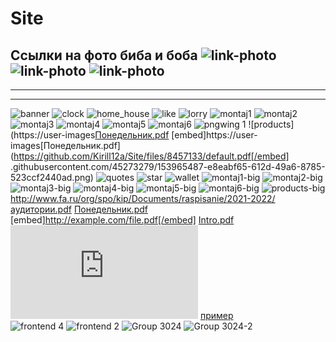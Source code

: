 # Site
Ссылки на фото 
биба и боба 
![link-photo](https://user-images.githubusercontent.com/45273279/140622206-27216174-6cd9-4067-851b-6f33707b5e56.png)
![link-photo](https://user-images.githubusercontent.com/45273279/143237881-6dde9d6d-0487-410f-878d-86b93a06ac0e.png)
![link-photo](https://user-images.githubusercontent.com/45273279/143237895-9a6d36da-3f5a-41d1-8246-47cca0543bf0.png)
---------------------------------------------------------------------------------------------------------------------
---------------------------------------------------------------------------------------------------------------------
---------------------------------------------------------------------------------------------------------------------
![banner](https://user-images.githubusercontent.com/45273279/153965461-d3a9eae2-d994-4fa8-b68a-4b4045bf2d96.png)
![clock](https://user-images.githubusercontent.com/45273279/153965462-1eda07f7-ea3a-4e4b-b07f-0f2d3dc30c10.png)
![home_house](https://user-images.githubusercontent.com/45273279/153965463-f1d195ba-5e88-48d1-a77d-d7a5de663c39.png)
![like](https://user-images.githubusercontent.com/45273279/153965464-d1b7a844-0067-4521-84d0-e847f1a69487.png)
![lorry](https://user-images.githubusercontent.com/45273279/153965468-b52bfecb-0a47-4b33-bf7c-0d8cbd661dae.png)
![montaj1](https://user-images.githubusercontent.com/45273279/153965471-5f149b1e-5476-4571-ab14-cbf43ccaf972.png)
![montaj2](https://user-images.githubusercontent.com/45273279/153965474-fcb6e9dc-8ac8-486a-970c-89c96fd74a8b.png)
![montaj3](https://user-images.githubusercontent.com/45273279/153965478-bdd6c391-756f-49d7-aba9-0802d9a6d9a2.png)
![montaj4](https://user-images.githubusercontent.com/45273279/153965482-35a71f28-a770-443c-824c-ff41b5309d82.png)
![montaj5](https://user-images.githubusercontent.com/45273279/153965483-c158e724-bb33-42fa-bbaf-7204506ea632.png)
![montaj6](https://user-images.githubusercontent.com/45273279/153965484-9fabeb97-14ee-4f87-9b25-5cf1c27b09f7.png)
![pngwing 1](https://user-images.githubusercontent.com/45273279/153965486-80d4a84d-cfbf-42d9-8d9a-97f73dbd4777.png)
![products](https://user-images[Понедельник.pdf](https://github.com/Kirill12a/Site/files/8457133/default.pdf)
[embed]https://user-images[Понедельник.pdf](https://github.com/Kirill12a/Site/files/8457133/default.pdf[/embed]
.githubusercontent.com/45273279/153965487-e8eabf65-612d-49a6-8785-523ccf2440ad.png)
![quotes](https://user-images.githubusercontent.com/45273279/153965490-83fc73f2-31ca-40ee-9932-41122f99d483.png)
![star](https://user-images.githubusercontent.com/45273279/153965492-f82ff3d9-4ab4-48fb-bb87-59dba43d6fc2.png)
![wallet](https://user-images.githubusercontent.com/45273279/153965494-d06637d2-4ed5-4b04-a6b0-e354136778c1.png)
![montaj1-big](https://user-images.githubusercontent.com/45273279/154306431-754a39bf-4ef8-49d0-88a5-e867f3ec65e1.png)
![montaj2-big](https://user-images.githubusercontent.com/45273279/154306441-ae76564a-b5fc-47ff-880c-6698dd77bd14.png)
![montaj3-big](https://user-images.githubusercontent.com/45273279/154306465-7b8d65e4-a9b6-47f3-abb2-974b71da91cf.png)
![montaj4-big](https://user-images.githubusercontent.com/45273279/154306473-609c19fc-9030-4074-938e-fbd227253d53.png)
![montaj5-big](https://user-images.githubusercontent.com/45273279/154306477-a5ecb5ba-faab-42a7-8dc8-5fa126bb8dd8.png)
![montaj6-big](https://user-images.githubusercontent.com/45273279/154306482-63cba634-499f-441a-8804-d79c26608b21.png)
![products-big](https://user-images.githubusercontent.com/45273279/154306485-b325ba93-93dd-4a29-a483-408bf75a8cb2.png)
http://www.fa.ru/org/spo/kip/Documents/raspisanie/2021-2022/аудитории.pdf
[Понедельник.pdf](https://github.com/Kirill12a/Site/files/8457137/default.pdf)
[embed]http://example.com/file.pdf[/embed]
[Intro.pdf](https://github.com/Kirill12a/Site/files/8457137/default.pdf)
<embed src="https://github.com/Kirill12a/Site/files/8457137/default.pdf" type="application/pdf" />
[пример](http://example.com/ "Необязательная подсказка")  
![frontend 4](https://user-images.githubusercontent.com/45273279/166673278-6b284143-64c4-4aab-b28e-5d4be34eeec7.svg)
![frontend 2](https://user-images.githubusercontent.com/45273279/166800546-6c073c04-08ee-47f0-b968-5a37203e6b02.png)
![Group 3024](https://user-images.githubusercontent.com/45273279/178114589-d9a4f133-8583-41db-bb2d-c36a554a2671.png)
![Group 3024-2](https://user-images.githubusercontent.com/45273279/178114665-9e5fa2be-61ec-46c3-b313-dea8517f6377.png)
